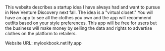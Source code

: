 This website describes a startup idea I have always had and want to pursue in New Venture Discovery next fall. The idea is a "virtual closet." You will have an app to see all the clothes you own and the app will recommend outfits based on your style preferences. This app will be free for users but the business will make money by selling the data and rights to advertise clothes on the platform to retailers. 

Website URL: mylookbook.netlify.app